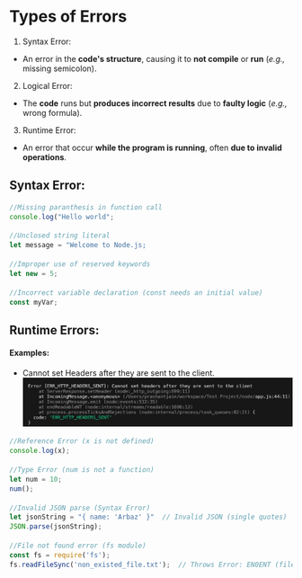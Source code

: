 # Types of Errors
1. Syntax Error:
* An error in the **code's structure**, causing it to **not compile** or **run** (*e.g.,* missing semicolon).

2. Logical Error:
* The **code** runs but **produces incorrect results** due to **faulty logic** (*e.g.,* wrong formula).

3. Runtime Error:
* An error that occur **while the program is running**, often **due to invalid operations**.


## Syntax Error:

```js
//Missing paranthesis in function call
console.log("Hello world";

//Unclosed string literal
let message = "Welcome to Node.js;

//Improper use of reserved keywords
let new = 5;

//Incorrect variable declaration (const needs an initial value)
const myVar;
```


## Runtime Errors:

#### Examples:

* Cannot set Headers after they are sent to the client.
![alt text](image.png)

```js
//Reference Error (x is not defined)
console.log(x);

//Type Error (num is not a function)
let num = 10;
num();

//Invalid JSON parse (Syntax Error)
let jsonString = "{ name: 'Arbaz' }"  // Invalid JSON (single quotes)
JSON.parse(jsonString);

//File not found error (fs module)
const fs = require('fs');
fs.readFileSync('non_existed_file.txt');  // Throws Error: EN0ENT (file not found) 
```


